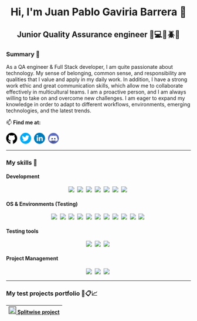 <h1 align="center"> Hi, I'm Juan Pablo Gaviria Barrera 👋</h1>
<h2 align="center"> Junior Quality Assurance engineer 📱💻🔎🪲🐛</h2>


### Summary 🎯
As a QA engineer & Full Stack developer, I am quite passionate about technology. My sense of belonging, common sense, and responsibility are qualities that I value and apply in my daily work. In addition, I have a strong work ethic and great communication skills, which allow me to collaborate effectively in multicultural teams. I am a proactive person, and I am always willing to take on and overcome new challenges. I am eager to expand my knowledge in order to adapt to different workflows, environments, emerging technologies, and the latest trends.

📫 <b>Find me at:</b> 
<p>
<a href="https://github.com/Juanpagab99"><img widht=30 height=30 src="./github (1).png" /></a>&nbsp;
<a href="https://twitter.com/JuanPaGaviria"><img widht=30 height=30 src="./twitter (1).png" /></a>&nbsp;
<a href="https://www.linkedin.com/in/juan-pablo-gaviria-barrera/"><img widht=30 height=30 src="./linkedin (1).png" /></a>&nbsp;
<a href="https://discord.gg/fDwCh9Vq"><img widht=30 height=30 src="./discord (1).png" /></a>&nbsp;
</p>

___


### My skills 💎
#### Development
<p align="center">
<img src="https://img.shields.io/badge/Python-FFD43B?style=for-the-badge&logo=python&logoColor=blue"/>&nbsp;
<img src="https://img.shields.io/badge/Django-092E20?style=for-the-badge&logo=django&logoColor=green"/>&nbsp;
<img src="https://img.shields.io/badge/Bootstrap-563D7C?style=for-the-badge&logo=bootstrap&logoColor=white"/>&nbsp;
<img src="https://img.shields.io/badge/MySQL-005C84?style=for-the-badge&logo=mysql&logoColor=white"/>&nbsp;
<img src="https://img.shields.io/badge/Microsoft%20SQL%20Server-CC2927?style=for-the-badge&logo=microsoft%20sql%20server&logoColor=white"/>&nbsp;
<img src="https://img.shields.io/badge/VSCode-0078D4?style=for-the-badge&logo=visual%20studio%20code&logoColor=white "/>&nbsp;
<img src="https://img.shields.io/badge/GIT-E44C30?style=for-the-badge&logo=git&logoColor=white"/>&nbsp;
</p>

#### OS & Environments (Testing)
<p align="center">
<img src="https://img.shields.io/badge/Android-3DDC84?style=for-the-badge&logo=android&logoColor=white"/>&nbsp;
<img src="https://img.shields.io/badge/iOS-000000?style=for-the-badge&logo=ios&logoColor=white"/>&nbsp;
<img src="https://img.shields.io/badge/Linux-FCC624?style=for-the-badge&logo=linux&logoColor=black"/>&nbsp;
<img src="https://img.shields.io/badge/Ubuntu-E95420?style=for-the-badge&logo=ubuntu&logoColor=white"/>&nbsp;
<img src="https://img.shields.io/badge/Windows-0078D6?style=for-the-badge&logo=windows&logoColor=white"/>&nbsp;
<img src="https://img.shields.io/badge/Brave-FF1B2D?style=for-the-badge&logo=Brave&logoColor=white"/>&nbsp;
<img src="https://img.shields.io/badge/Firefox_Browser-FF7139?style=for-the-badge&logo=Firefox-Browser&logoColor=white"/>&nbsp;
<img src="https://img.shields.io/badge/Google_chrome-4285F4?style=for-the-badge&logo=Google-chrome&logoColor=white"/>&nbsp;
<img src="https://img.shields.io/badge/Microsoft_Edge-0078D7?style=for-the-badge&logo=Microsoft-edge&logoColor=white"/>&nbsp;
<img src="https://img.shields.io/badge/Opera-FF1B2D?style=for-the-badge&logo=Opera&logoColor=white"/>&nbsp;
<img src="https://img.shields.io/badge/Safari-FF1B2D?style=for-the-badge&logo=Safari&logoColor=white"/>&nbsp;
</p>

####  Testing tools
<p align="center">
<img src="https://img.shields.io/badge/Selenium-43B02A?style=for-the-badge&logo=Selenium&logoColor=white"/>&nbsp;
<img src="https://img.shields.io/badge/Postman-FF6C37?style=for-the-badge&logo=postman&logoColor=white"/>&nbsp;
<img src="https://img.shields.io/badge/Android%20Studio-3DDC84.svg?style=for-the-badge&logo=android-studio&logoColor=white"/>&nbsp;
</p>

#### Project Management
<p align="center">
<img src="https://img.shields.io/badge/GitHub-100000?style=for-the-badge&logo=github&logoColor=white"/>&nbsp;
<img src="https://img.shields.io/badge/Azure_DevOps-0078D7?style=for-the-badge&logo=azure-devops&logoColor=white"/>&nbsp;
<img src="https://img.shields.io/badge/Jira-0052CC?style=for-the-badge&logo=Jira&logoColor=white"/>&nbsp;
</p>

___


### My test projects portfolio 📃📋📈 


|<a target="_blank" href=""> <img src="https://plates.splitwise.com/images/splitwise-logo-bordered.png" width="20" height="20"/> Splitwise project </a>|
|---|

